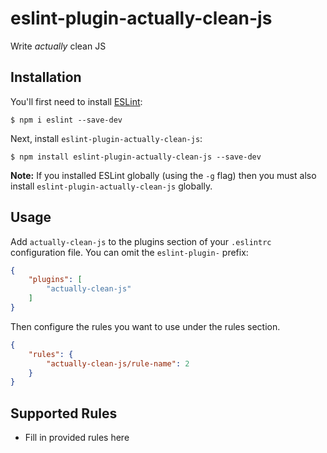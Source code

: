 # eslint-plugin-actually-clean-js

Write _actually_ clean JS

## Installation

You'll first need to install [ESLint](http://eslint.org):

```
$ npm i eslint --save-dev
```

Next, install `eslint-plugin-actually-clean-js`:

```
$ npm install eslint-plugin-actually-clean-js --save-dev
```

**Note:** If you installed ESLint globally (using the `-g` flag) then you must also install `eslint-plugin-actually-clean-js` globally.

## Usage

Add `actually-clean-js` to the plugins section of your `.eslintrc` configuration file. You can omit the `eslint-plugin-` prefix:

```json
{
    "plugins": [
        "actually-clean-js"
    ]
}
```


Then configure the rules you want to use under the rules section.

```json
{
    "rules": {
        "actually-clean-js/rule-name": 2
    }
}
```

## Supported Rules

* Fill in provided rules here





